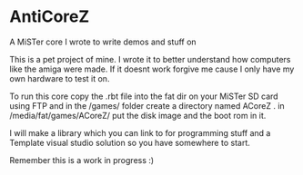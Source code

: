 # AntiCoreZ
A MiSTer core I wrote to write demos and stuff on

This is a pet project of mine. I wrote it to better understand how computers like the amiga were made. If it doesnt work forgive me cause I only have my own hardware to test it on.

To run this core copy the .rbt file into the fat dir on your MiSTer SD card using FTP and in the /games/ folder create a directory named ACoreZ .
in /media/fat/games/ACoreZ/ put the disk image and the boot rom in it.

I will make a library which you can link to for programming stuff and a Template visual studio solution so you have somewhere to start.

Remember this is a work in progress :)